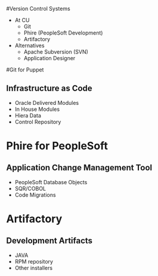 <!SLIDE subsection>
#Version Control Systems
* At CU
  * Git
  * Phire (PeopleSoft Development)
  * Artifactory
* Alternatives
  * Apache Subversion (SVN)
  * Application Designer

<!SLIDE>
#Git for Puppet
## Infrastructure as Code
* Oracle Delivered Modules
* In House Modules
* Hiera Data
* Control Repository

<!SLIDE>
# Phire for PeopleSoft
## Application Change Management Tool
* PeopleSoft Database Objects
* SQR/COBOL
* Code Migrations

<!SLIDE>
# Artifactory
## Development Artifacts
* JAVA
* RPM repository
* Other installers

